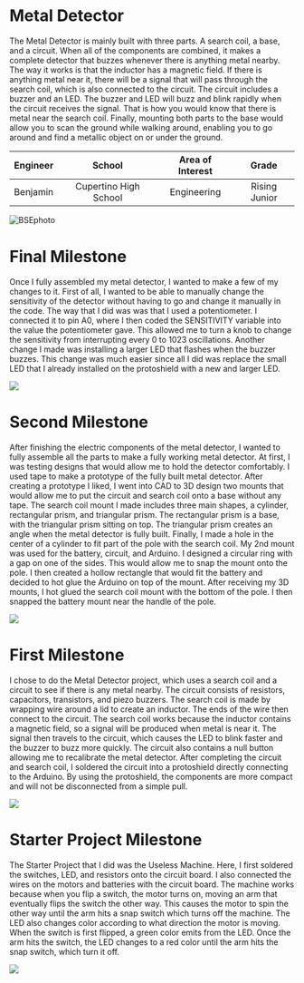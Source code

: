 ﻿# Metal Detector
The Metal Detector is mainly built with three parts. A search coil, a base, and a circuit. When all of the components are combined, it makes a complete detector that buzzes whenever there is anything metal nearby. The way it works is that the inductor has a magnetic field. If there is anything metal near it, there will be a signal that will pass through the search coil, which is also connected to the circuit. The circuit includes a buzzer and an LED. The buzzer and LED will buzz and blink rapidly when the circuit receives the signal. That is how you would know that there is metal near the search coil. Finally, mounting both parts to the base would allow you to scan the ground while walking around, enabling you to go around and find a metallic object on or under the ground.

| **Engineer** | **School** | **Area of Interest** | **Grade** |
|:--:|:--:|:--:|:--:|
| Benjamin | Cupertino High School | Engineering | Rising Junior


![BSEphoto](https://user-images.githubusercontent.com/107588607/174402480-b11bf8b3-0c12-43dc-b338-a652963c8ed0.JPG)

  
# Final Milestone

Once I fully assembled my metal detector, I wanted to make a few of my changes to it. First of all, I wanted to be able to manually change the sensitivity of the detector without having to go and change it manually in the code. The way that I did was was that I used a potentiometer. I connected it to pin A0, where I then coded the SENSITIVITY variable into the value the potentiometer gave. This allowed me to turn a knob to change the sensitivity from interrupting every 0 to 1023 oscillations. Another change I made was installing a larger LED that flashes when the buzzer buzzes. This change was much easier since all I did was replace the small LED that I already installed on the protoshield with a new and larger LED.

[![](https://res.cloudinary.com/marcomontalbano/image/upload/v1658521045/video_to_markdown/images/youtube--p0N1wCRUJes-c05b58ac6eb4c4700831b2b3070cd403.jpg)](https://www.youtube.com/watch?v=p0N1wCRUJes&ab_channel=BlueStampEng "")


# Second Milestone

After finishing the electric components of the metal detector, I wanted to fully assemble all the parts to make a fully working metal detector. At first, I was testing designs that would allow me to hold the detector comfortably. I used tape to make a prototype of the fully built metal detector. After creating a prototype I liked, I went into CAD to 3D design two mounts that would allow me to put the circuit and search coil onto a base without any tape. The search coil mount I made includes three main shapes, a cylinder, rectangular prism, and triangular prism. The rectangular prism is a base, with the triangular prism sitting on top. The triangular prism creates an angle when the metal detector is fully built. Finally, I made a hole in the center of a cylinder to fit part of the pole with the search coil. My 2nd mount was used for the battery, circuit, and Arduino. I designed a circular ring with a gap on one of the sides. This would allow me to snap the mount onto the pole. I then created a hollow rectangle that would fit the battery and decided to hot glue the Arduino on top of the mount. After receiving my 3D mounts, I hot glued the search coil mount with the bottom of the pole. I then snapped the battery mount near the handle of the pole.

[![](https://res.cloudinary.com/marcomontalbano/image/upload/v1658183900/video_to_markdown/images/youtube--zBByEamxRj0-c05b58ac6eb4c4700831b2b3070cd403.jpg)](https://www.youtube.com/watch?v=zBByEamxRj0&ab_channel=BlueStampEng "")

# First Milestone

I chose to do the Metal Detector project, which uses a search coil and a circuit to see if there is any metal nearby. The circuit consists of resistors, capacitors, transistors, and piezo buzzers. The search coil is made by wrapping wire around a lid to create an inductor. The ends of the wire then connect to the circuit. The search coil works because the inductor contains a magnetic field, so a signal will be produced when metal is near it. The signal then travels to the circuit, which causes the LED to blink faster and the buzzer to buzz more quickly. The circuit also contains a null button allowing me to recalibrate the metal detector. After completing the circuit and search coil, I soldered the circuit into a protoshield directly connecting to the Arduino. By using the protoshield, the components are more compact and will not be disconnected from a simple pull.

[![](https://res.cloudinary.com/marcomontalbano/image/upload/v1656711322/video_to_markdown/images/youtube--OLQX2sniHew-c05b58ac6eb4c4700831b2b3070cd403.jpg)](https://www.youtube.com/watch?v=OLQX2sniHew&ab_channel=BlueStampEng "")

# Starter Project Milestone
The Starter Project that I did was the Useless Machine. Here, I first soldered the switches, LED, and resistors onto the circuit board. I also connected the wires on the motors and batteries with the circuit board. The machine works because when you flip a switch, the motor turns on, moving an arm that eventually flips the switch the other way. This causes the motor to spin the other way until the arm hits a snap switch which turns off the machine. The LED also changes color according to what direction the motor is moving. When the switch is first flipped, a green color emits from the LED. Once the arm hits the switch, the LED changes to a red color until the arm hits the snap switch, which turn it off.

[![](https://res.cloudinary.com/marcomontalbano/image/upload/v1657750274/video_to_markdown/images/youtube--wxl1eijLKvY-c05b58ac6eb4c4700831b2b3070cd403.jpg)](https://www.youtube.com/watch?v=wxl1eijLKvY&ab_channel=BlueStampEng "")
